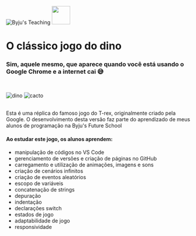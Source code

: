 <div>
  <img alt="Byju's Teaching" src="https://img.shields.io/static/v1?label=Byju's&message=Teaching&color=gray&labelColor=purple">
  <img src="https://raw.githubusercontent.com/Beatriz-Sanchez/trex-template/main/nuvem.png" width="50px">
</div>

# O clássico jogo do dino

### Sim, aquele mesmo, que aparece quando você está usando o Google Chrome e a internet cai 😅

<br>

![dino](https://raw.githubusercontent.com/Beatriz-Sanchez/trex-template/main/trex_colidiu.png "T-rex")
![cacto](https://raw.githubusercontent.com/Beatriz-Sanchez/trex-template/main/obstaculo6.png "cacto")

<br>
Esta é uma réplica do famoso jogo do T-rex, originalmente criado pela Google. O desenvolvimento desta versão faz parte do aprendizado de meus alunos de programação na Byju's Future School

#### Ao estudar este jogo, os alunos aprendem:

- manipulação de códigos no VS Code
- gerenciamento de versões e criação de páginas no GitHub
- carregamento e utilização de animações, imagens e sons
- criação de cenários infinitos
- criação de eventos aleatórios
- escopo de variáveis
- concatenação de strings
- depuração
- indentação
- declarações switch
- estados de jogo
- adaptabilidade de jogo
- responsividade
